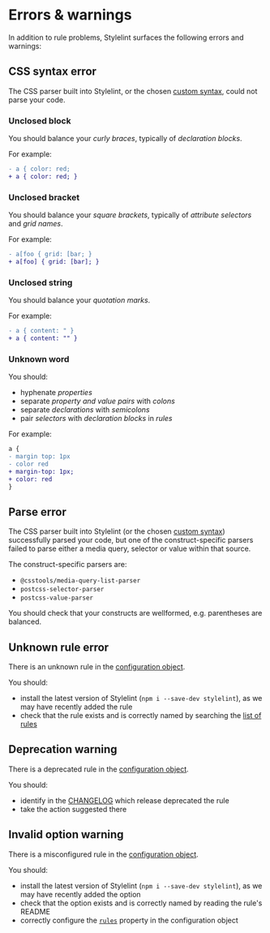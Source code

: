 # Errors & warnings

In addition to rule problems, Stylelint surfaces the following errors and warnings:

## CSS syntax error

The CSS parser built into Stylelint, or the chosen [custom syntax](options.md#customsyntax), could not parse your code.

### Unclosed block

You should balance your _curly braces_, typically of _declaration blocks_.

For example:

```diff css
- a { color: red;
+ a { color: red; }
```

### Unclosed bracket

You should balance your _square brackets_, typically of _attribute selectors_ and _grid names_.

For example:

```diff css
- a[foo { grid: [bar; }
+ a[foo] { grid: [bar]; }
```

### Unclosed string

You should balance your _quotation marks_.

For example:

```diff css
- a { content: " }
+ a { content: "" }
```

### Unknown word

You should:

- hyphenate _properties_
- separate _property and value pairs_ with _colons_
- separate _declarations_ with _semicolons_
- pair _selectors_ with _declaration blocks_ in _rules_

For example:

```diff css
a {
- margin top: 1px
- color red
+ margin-top: 1px;
+ color: red
}
```

## Parse error

The CSS parser built into Stylelint (or the chosen [custom syntax](options.md#customsyntax)) successfully parsed your code, but one of the construct-specific parsers failed to parse either a media query, selector or value within that source.

The construct-specific parsers are:

- `@csstools/media-query-list-parser`
- `postcss-selector-parser`
- `postcss-value-parser`

You should check that your constructs are wellformed, e.g. parentheses are balanced.

## Unknown rule error

There is an unknown rule in the [configuration object](configure.md).

You should:

- install the latest version of Stylelint (`npm i --save-dev stylelint`), as we may have recently added the rule
- check that the rule exists and is correctly named by searching the [list of rules](rules.md)

## Deprecation warning

There is a deprecated rule in the [configuration object](configure.md).

You should:

- identify in the [CHANGELOG](../../CHANGELOG.md) which release deprecated the rule
- take the action suggested there

## Invalid option warning

There is a misconfigured rule in the [configuration object](configure.md).

You should:

- install the latest version of Stylelint (`npm i --save-dev stylelint`), as we may have recently added the option
- check that the option exists and is correctly named by reading the rule's README
- correctly configure the [`rules`](configure.md#rules) property in the configuration object
